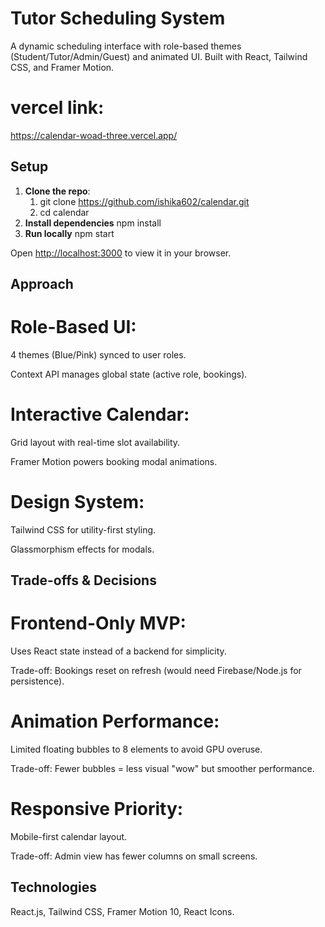 # Tutor Scheduling System 

A dynamic scheduling interface with role-based themes (Student/Tutor/Admin/Guest) and animated UI. Built with React, Tailwind CSS, and Framer Motion.

# vercel link:
https://calendar-woad-three.vercel.app/



##  Setup
1. **Clone the repo**:
   1. git clone https://github.com/ishika602/calendar.git
   2. cd calendar
2. **Install dependencies**
   npm install
3. **Run locally**
   npm start

Open [http://localhost:3000](http://localhost:3000) to view it in your browser.



## Approach
# Role-Based UI:

4 themes (Blue/Pink) synced to user roles.

Context API manages global state (active role, bookings).

# Interactive Calendar:

Grid layout with real-time slot availability.

Framer Motion powers booking modal animations.

# Design System:

Tailwind CSS for utility-first styling.

Glassmorphism effects for modals.

## Trade-offs & Decisions
# Frontend-Only MVP:

Uses React state instead of a backend for simplicity.

Trade-off: Bookings reset on refresh (would need Firebase/Node.js for persistence).

# Animation Performance:

Limited floating bubbles to 8 elements to avoid GPU overuse.

Trade-off: Fewer bubbles = less visual "wow" but smoother performance.

# Responsive Priority:

Mobile-first calendar layout.

Trade-off: Admin view has fewer columns on small screens.

## Technologies
React.js,
Tailwind CSS, 
Framer Motion 10,
React Icons.




